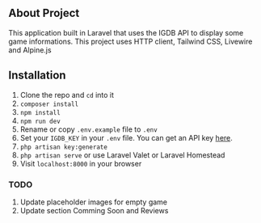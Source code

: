 
## About Project
This application built in Laravel that uses the IGDB API to display some game informations. This project uses HTTP client, Tailwind CSS, Livewire and Alpine.js 

## Installation

1. Clone the repo and `cd` into it
1. `composer install`
1. `npm install`
1. `npm run dev`
1. Rename or copy `.env.example` file to `.env`
1. Set your `IGDB_KEY` in your `.env` file. You can get an API key [here](https://api.igdb.com).
1. `php artisan key:generate`
1. `php artisan serve` or use Laravel Valet or Laravel Homestead
1. Visit `localhost:8000` in your browser

### TODO
1. Update placeholder images for empty game
1. Update section Comming Soon and Reviews